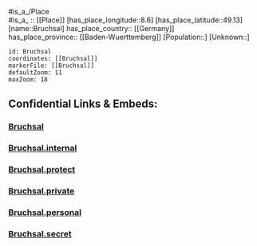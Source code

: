 ﻿---
location: [49.13,8.6] 
mapzoom: [7,12] 
mapmarker: city 
type: City
tags:
- geo/City


SpocWebEntityId: 29368
isDeleted: false
confidential: public

---
#is_a_/Place  
#is_a_ :: [[Place]] 
[has_place_longitude::8.6] 
[has_place_latitude::49.13] 
[name::Bruchsal] 
has_place_country:: [[Germany]]  
has_place_province:: [[Baden-Wuerttemberg]] 
[Population::] 
[Unknown::] 


```leaflet
id: Bruchsal
coordinates: [[Bruchsal]] 
markerFile: [[Bruchsal]] 
defaultZoom: 11 
maxZoom: 18
```


## Confidential Links & Embeds: 

### [Bruchsal](/_public/Earth/Continent/Europe/Europe~Central/Germany/Germany~West/Baden-Wuerttemberg/counties~BW/Karlsruhe/cities~Karlsruhe/Bruchsal.md) 

### [Bruchsal.internal](/_internal/Earth/Continent/Europe/Europe~Central/Germany/Germany~West/Baden-Wuerttemberg/counties~BW/Karlsruhe/cities~Karlsruhe/Bruchsal.internal.md) 

### [Bruchsal.protect](/_protect/Earth/Continent/Europe/Europe~Central/Germany/Germany~West/Baden-Wuerttemberg/counties~BW/Karlsruhe/cities~Karlsruhe/Bruchsal.protect.md) 

### [Bruchsal.private](/_private/Earth/Continent/Europe/Europe~Central/Germany/Germany~West/Baden-Wuerttemberg/counties~BW/Karlsruhe/cities~Karlsruhe/Bruchsal.private.md) 

### [Bruchsal.personal](/_personal/Earth/Continent/Europe/Europe~Central/Germany/Germany~West/Baden-Wuerttemberg/counties~BW/Karlsruhe/cities~Karlsruhe/Bruchsal.personal.md) 

### [Bruchsal.secret](/_secret/Earth/Continent/Europe/Europe~Central/Germany/Germany~West/Baden-Wuerttemberg/counties~BW/Karlsruhe/cities~Karlsruhe/Bruchsal.secret.md) 
